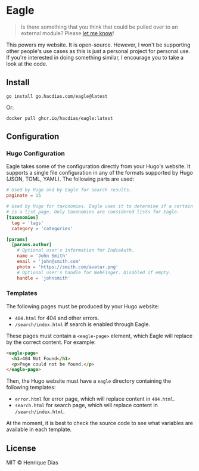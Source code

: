# Eagle

> Is there something that you think that could be pulled over to an external module?
> Please [let me know](https://github.com/hacdias/eagle/issues/new)!

This powers my website. It is open-source. However, I won't be supporting other people's use
cases as this is just a personal project for personal use. If you're interested in doing
something similar, I encourage you to take a look at the code.

## Install

```console
go install go.hacdias.com/eagle@latest
```

Or:

```console
docker pull ghcr.io/hacdias/eagle:latest
```

## Configuration

### Hugo Configuration

Eagle takes some of the configuration directly from your Hugo's website. It supports a single
file configuration in any of the formats supported by Hugo (JSON, TOML, YAML). The following
parts are used:

```toml
# Used by Hugo and by Eagle for search results.
paginate = 15

# Used by Hugo for taxonomies. Eagle uses it to determine if a certain entry
# is a list page. Only taxonomies are considered lists for Eagle.
[taxonomies]
  tag = 'tags'
  category = 'categories'

[params]
  [params.author]
    # Optional user's information for IndieAuth.
    name = 'John Smith'
    email = 'john@smith.com'
    photo = 'https://smith.com/avatar.png'
    # Optional user's handle for WebFinger. Disabled if empty.
    handle = 'johnsmith'
```

### Templates

The following pages must be produced by your Hugo website:

- `404.html` for 404 and other errors.
- `/search/index.html` **if** search is enabled through Eagle.

These pages must contain a `<eagle-page>` element, which Eagle will replace by the correct content.
For example:

```html
<eagle-page>
  <h1>404 Not Found</h1>
  <p>Page could not be found.</p>
</eagle-page>
```

Then, the Hugo website must have a `eagle` directory containing the following templates:

- `error.html` for error page, which will replace content in `404.html`.
- `search.html` for search page, which will replace content in `/search/index.html`.

At the moment, it is best to check the source code to see what variables are available in each template.

## License

MIT © Henrique Dias
